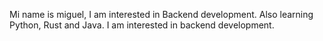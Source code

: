 Mi name is miguel, I am interested in Backend development. Also learning Python, Rust and Java. 
I am interested in backend development.
